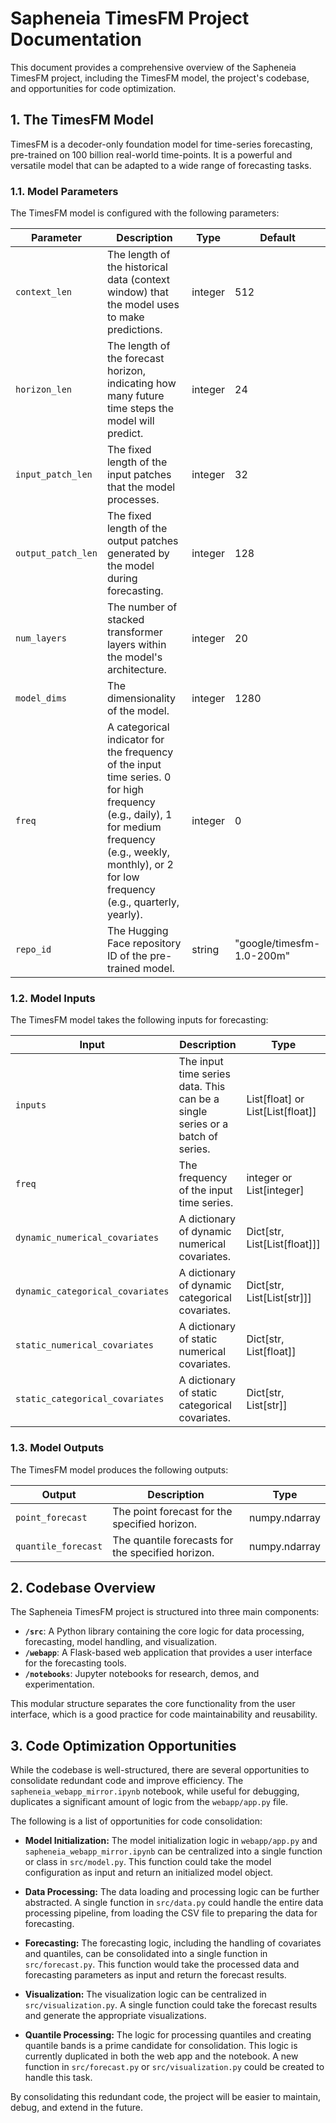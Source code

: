 
# Sapheneia TimesFM Project Documentation

This document provides a comprehensive overview of the Sapheneia TimesFM project, including the TimesFM model, the project's codebase, and opportunities for code optimization.

## 1. The TimesFM Model

TimesFM is a decoder-only foundation model for time-series forecasting, pre-trained on 100 billion real-world time-points. It is a powerful and versatile model that can be adapted to a wide range of forecasting tasks.

### 1.1. Model Parameters

The TimesFM model is configured with the following parameters:

| Parameter | Description | Type | Default |
|---|---|---|---|
| `context_len` | The length of the historical data (context window) that the model uses to make predictions. | integer | 512 |
| `horizon_len` | The length of the forecast horizon, indicating how many future time steps the model will predict. | integer | 24 |
| `input_patch_len` | The fixed length of the input patches that the model processes. | integer | 32 |
| `output_patch_len` | The fixed length of the output patches generated by the model during forecasting. | integer | 128 |
| `num_layers` | The number of stacked transformer layers within the model's architecture. | integer | 20 |
| `model_dims` | The dimensionality of the model. | integer | 1280 |
| `freq` | A categorical indicator for the frequency of the input time series. 0 for high frequency (e.g., daily), 1 for medium frequency (e.g., weekly, monthly), or 2 for low frequency (e.g., quarterly, yearly). | integer | 0 |
| `repo_id` | The Hugging Face repository ID of the pre-trained model. | string | "google/timesfm-1.0-200m" |

### 1.2. Model Inputs

The TimesFM model takes the following inputs for forecasting:

| Input | Description | Type |
|---|---|---|
| `inputs` | The input time series data. This can be a single series or a batch of series. | List[float] or List[List[float]] |
| `freq` | The frequency of the input time series. | integer or List[integer] |
| `dynamic_numerical_covariates` | A dictionary of dynamic numerical covariates. | Dict[str, List[List[float]]] |
| `dynamic_categorical_covariates` | A dictionary of dynamic categorical covariates. | Dict[str, List[List[str]]] |
| `static_numerical_covariates` | A dictionary of static numerical covariates. | Dict[str, List[float]] |
| `static_categorical_covariates` | A dictionary of static categorical covariates. | Dict[str, List[str]] |

### 1.3. Model Outputs

The TimesFM model produces the following outputs:

| Output | Description | Type |
|---|---|---|
| `point_forecast` | The point forecast for the specified horizon. | numpy.ndarray |
| `quantile_forecast` | The quantile forecasts for the specified horizon. | numpy.ndarray |

## 2. Codebase Overview

The Sapheneia TimesFM project is structured into three main components:

*   **`/src`**: A Python library containing the core logic for data processing, forecasting, model handling, and visualization.
*   **`/webapp`**: A Flask-based web application that provides a user interface for the forecasting tools.
*   **`/notebooks`**: Jupyter notebooks for research, demos, and experimentation.

This modular structure separates the core functionality from the user interface, which is a good practice for code maintainability and reusability.

## 3. Code Optimization Opportunities

While the codebase is well-structured, there are several opportunities to consolidate redundant code and improve efficiency. The `sapheneia_webapp_mirror.ipynb` notebook, while useful for debugging, duplicates a significant amount of logic from the `webapp/app.py` file.

The following is a list of opportunities for code consolidation:

*   **Model Initialization:** The model initialization logic in `webapp/app.py` and `sapheneia_webapp_mirror.ipynb` can be centralized into a single function or class in `src/model.py`. This function could take the model configuration as input and return an initialized model object.

*   **Data Processing:** The data loading and processing logic can be further abstracted. A single function in `src/data.py` could handle the entire data processing pipeline, from loading the CSV file to preparing the data for forecasting.

*   **Forecasting:** The forecasting logic, including the handling of covariates and quantiles, can be consolidated into a single function in `src/forecast.py`. This function would take the processed data and forecasting parameters as input and return the forecast results.

*   **Visualization:** The visualization logic can be centralized in `src/visualization.py`. A single function could take the forecast results and generate the appropriate visualizations.

*   **Quantile Processing:** The logic for processing quantiles and creating quantile bands is a prime candidate for consolidation. This logic is currently duplicated in both the web app and the notebook. A new function in `src/forecast.py` or `src/visualization.py` could be created to handle this task.

By consolidating this redundant code, the project will be easier to maintain, debug, and extend in the future.
